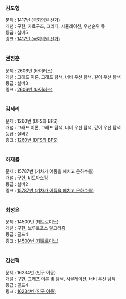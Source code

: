 
### 김도형
문제 : 1417번 (국회의원 선거) <br />
개념 : 구현, 자료구조, 그리디, 시뮬레이션, 우선순위 큐 <br />
등급 : 실버5 <br />
링크 : <a href="https://www.acmicpc.net/problem/1417" target="_blank">1417번 (국회의원 선거)</a> <br />
<br />

### 권정훈
문제 : 2606번 (바이러스) <br />
개념 : 그래프 이론, 그래프 탐색, 너비 우선 탐색, 깊이 우선 탐색 <br />
등급 : 실버3 <br />
링크 : <a href="https://www.acmicpc.net/problem/2606" target="_blank">2606번 (바이러스)</a> <br />
<br />

### 김세리
문제 : 1260번 (DFS와 BFS) <br />
개념 : 그래프 이론, 그래프 탐색, 너비 우선 탐색, 깊이 우선 탐색 <br />
등급 : 실버2 <br />
링크 : <a href="https://www.acmicpc.net/problem/1260" target="_blank">1260번 (DFS와 BFS)</a> <br />
<br />

### 하재률
문제 : 15787번 (기차가 어둠을 헤치고 은하수를) <br />
개념 : 구현, 비트마스킹 <br />
등급 : 실버2 <br />
링크 : <a href="https://www.acmicpc.net/problem/15787" target="_blank">15787번 (기차가 어둠을 헤치고 은하수를)</a> <br />
<br />

### 최정윤
문제 : 14500번 (테트로미노) <br />
개념 : 구현, 브루트포스 알고리즘 <br />
등급 : 골드4 <br />
링크 : <a href="https://www.acmicpc.net/problem/14500" target="_blank">14500번 (테트로미노)</a> <br />
<br />

### 김선혁
문제 : 16234번 (인구 이동) <br />
개념 : 구현, 그래프 이론 및 탐색, 시뮬레이션, 너비 우선 탐색 <br />
등급 : 골드4 <br />
링크 : <a href="https://www.acmicpc.net/problem/16234" target="_blank">16234번 (인구 이동)</a> <br />
<br />

